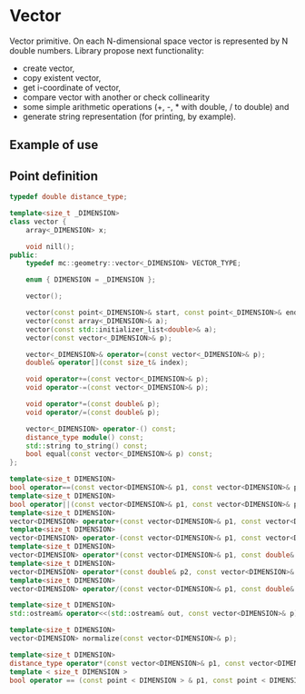 # Vector
Vector primitive. On each N-dimensional space vector is represented by N double numbers. 
Library propose next functionality: 
 * create vector, 
 * copy existent vector, 
 * get i-coordinate of vector, 
 * compare vector with another or check collinearity
 * some simple arithmetic operations (+, -, * with double, / to double) and 
 * generate string representation (for printing, by example).
## Example of use

## Point definition
```C++
typedef double distance_type;

template<size_t _DIMENSION>
class vector {
    array<_DIMENSION> x;

    void nill();
public:
    typedef mc::geometry::vector<_DIMENSION> VECTOR_TYPE;

    enum { DIMENSION = _DIMENSION };

    vector();

    vector(const point<_DIMENSION>& start, const point<_DIMENSION>& end);
    vector(const array<_DIMENSION>& a);
    vector(const std::initializer_list<double>& a);
    vector(const vector<_DIMENSION>& p);

    vector<_DIMENSION>& operator=(const vector<_DIMENSION>& p);
    double& operator[](const size_t& index);

    void operator+=(const vector<_DIMENSION>& p);
    void operator-=(const vector<_DIMENSION>& p);

    void operator*=(const double& p);
    void operator/=(const double& p);

    vector<_DIMENSION> operator-() const;
    distance_type module() const;
    std::string to_string() const;
    bool equal(const vector<_DIMENSION>& p) const;
};

template<size_t DIMENSION>
bool operator==(const vector<DIMENSION>& p1, const vector<DIMENSION>& p2);
template<size_t DIMENSION>
bool operator||(const vector<DIMENSION>& p1, const vector<DIMENSION>& p2);
template<size_t DIMENSION>
vector<DIMENSION> operator+(const vector<DIMENSION>& p1, const vector<DIMENSION>& p2);
template<size_t DIMENSION>
vector<DIMENSION> operator-(const vector<DIMENSION>& p1, const vector<DIMENSION>& p2);
template<size_t DIMENSION>
vector<DIMENSION> operator*(const vector<DIMENSION>& p1, const double& p2);
template<size_t DIMENSION>
vector<DIMENSION> operator*(const double& p2, const vector<DIMENSION>& p1);
template<size_t DIMENSION>
vector<DIMENSION> operator/(const vector<DIMENSION>& p1, const double& p2);

template<size_t DIMENSION>
std::ostream& operator<<(std::ostream& out, const vector<DIMENSION>& p);

template<size_t DIMENSION>
vector<DIMENSION> normalize(const vector<DIMENSION>& p);

template<size_t DIMENSION>
distance_type operator*(const vector<DIMENSION>& p1, const vector<DIMENSION>& p2);
template < size_t DIMENSION >
bool operator == (const point < DIMENSION > & p1, const point < DIMENSION > & p2);
```


